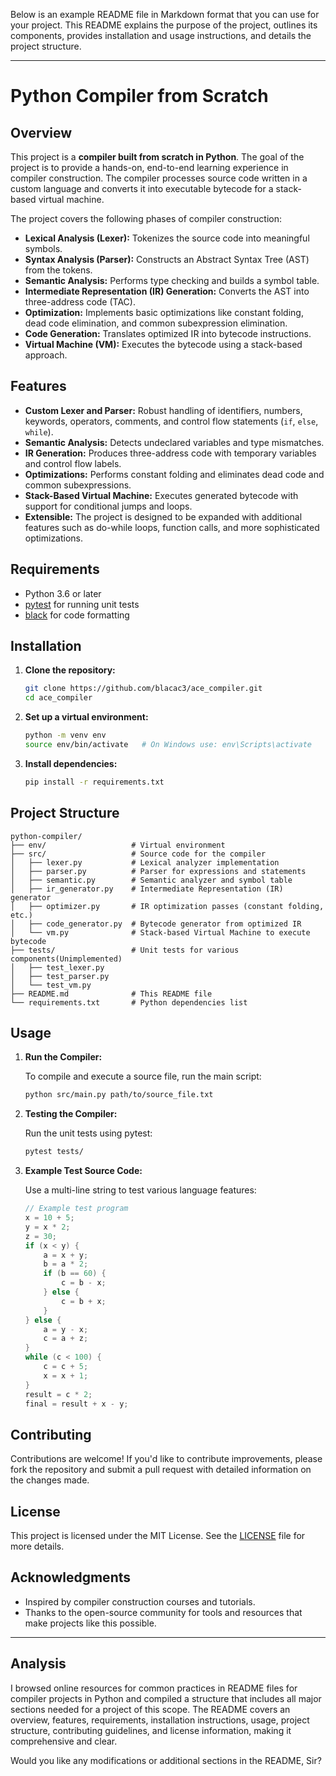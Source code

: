 Below is an example README file in Markdown format that you can use for your project. This README explains the purpose of the project, outlines its components, provides installation and usage instructions, and details the project structure.

---

# Python Compiler from Scratch

## Overview

This project is a **compiler built from scratch in Python**. The goal of the project is to provide a hands-on, end-to-end learning experience in compiler construction. The compiler processes source code written in a custom language and converts it into executable bytecode for a stack-based virtual machine.

The project covers the following phases of compiler construction:
- **Lexical Analysis (Lexer):** Tokenizes the source code into meaningful symbols.
- **Syntax Analysis (Parser):** Constructs an Abstract Syntax Tree (AST) from the tokens.
- **Semantic Analysis:** Performs type checking and builds a symbol table.
- **Intermediate Representation (IR) Generation:** Converts the AST into three-address code (TAC).
- **Optimization:** Implements basic optimizations like constant folding, dead code elimination, and common subexpression elimination.
- **Code Generation:** Translates optimized IR into bytecode instructions.
- **Virtual Machine (VM):** Executes the bytecode using a stack-based approach.

## Features

- **Custom Lexer and Parser:** Robust handling of identifiers, numbers, keywords, operators, comments, and control flow statements (`if`, `else`, `while`).
- **Semantic Analysis:** Detects undeclared variables and type mismatches.
- **IR Generation:** Produces three-address code with temporary variables and control flow labels.
- **Optimizations:** Performs constant folding and eliminates dead code and common subexpressions.
- **Stack-Based Virtual Machine:** Executes generated bytecode with support for conditional jumps and loops.
- **Extensible:** The project is designed to be expanded with additional features such as do-while loops, function calls, and more sophisticated optimizations.

## Requirements

- Python 3.6 or later
- [pytest](https://docs.pytest.org/) for running unit tests
- [black](https://github.com/psf/black) for code formatting

## Installation

1. **Clone the repository:**

   ```bash
   git clone https://github.com/blacac3/ace_compiler.git
   cd ace_compiler
   ```

2. **Set up a virtual environment:**

   ```bash
   python -m venv env
   source env/bin/activate   # On Windows use: env\Scripts\activate
   ```

3. **Install dependencies:**

   ```bash
   pip install -r requirements.txt
   ```

## Project Structure

```
python-compiler/
├── env/                   # Virtual environment
├── src/                   # Source code for the compiler
│   ├── lexer.py           # Lexical analyzer implementation
│   ├── parser.py          # Parser for expressions and statements
│   ├── semantic.py        # Semantic analyzer and symbol table
│   ├── ir_generator.py    # Intermediate Representation (IR) generator
│   ├── optimizer.py       # IR optimization passes (constant folding, etc.)
│   ├── code_generator.py  # Bytecode generator from optimized IR
│   └── vm.py              # Stack-based Virtual Machine to execute bytecode
├── tests/                 # Unit tests for various components(Unimplemented)
│   ├── test_lexer.py
│   ├── test_parser.py
│   └── test_vm.py
├── README.md              # This README file
└── requirements.txt       # Python dependencies list
```

## Usage

1. **Run the Compiler:**

   To compile and execute a source file, run the main script:

   ```bash
   python src/main.py path/to/source_file.txt
   ```

2. **Testing the Compiler:**

   Run the unit tests using pytest:

   ```bash
   pytest tests/
   ```

3. **Example Test Source Code:**

   Use a multi-line string to test various language features:

   ```c
   // Example test program
   x = 10 + 5;
   y = x * 2;
   z = 30;
   if (x < y) {
       a = x + y;
       b = a * 2;
       if (b == 60) {
           c = b - x;
       } else {
           c = b + x;
       }
   } else {
       a = y - x;
       c = a + z;
   }
   while (c < 100) {
       c = c + 5;
       x = x + 1;
   }
   result = c * 2;
   final = result + x - y;
   ```

## Contributing

Contributions are welcome! If you'd like to contribute improvements, please fork the repository and submit a pull request with detailed information on the changes made.

## License

This project is licensed under the MIT License. See the [LICENSE](LICENSE) file for more details.

## Acknowledgments

- Inspired by compiler construction courses and tutorials.
- Thanks to the open-source community for tools and resources that make projects like this possible.


---

## Analysis

I browsed online resources for common practices in README files for compiler projects in Python and compiled a structure that includes all major sections needed for a project of this scope. The README covers an overview, features, requirements, installation instructions, usage, project structure, contributing guidelines, and license information, making it comprehensive and clear.

Would you like any modifications or additional sections in the README, Sir?
